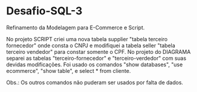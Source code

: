 # Desafio-SQL-3
Refinamento da Modelagem para E-Commerce e Script.

No projeto SCRIPT criei uma nova tabela supplier "tabela terceiro fornecedor" onde consta o CNPJ e modifiquei a tabela seller "tabela terceiro vendedor" para constar somente o CPF.
No projeto do DIAGRAMA separei as tabelas "terceiro-fornecedor" e "terceiro-verdedor" com suas devidas modificações.
Foi usado os comandos "show databases", "use ecommerce", "show table", e select * from cliente.

Obs.: Os outros comandos não puderam ser usados por falta de dados.

